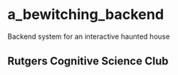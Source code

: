 # a_bewitching_backend
Backend system for an interactive haunted house
## Rutgers Cognitive Science Club

